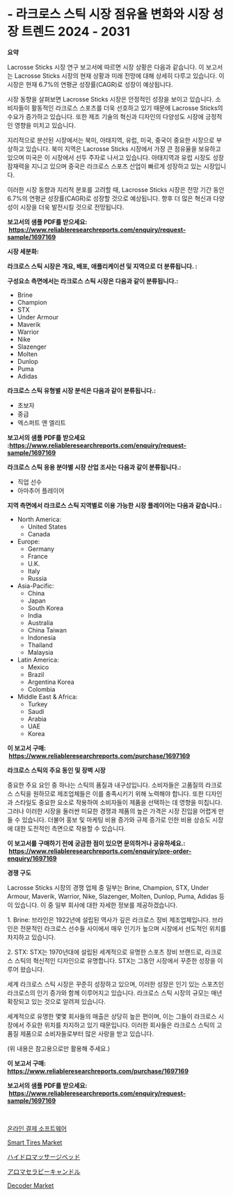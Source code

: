 <p><h1>- 라크로스 스틱 시장 점유율 변화와 시장 성장 트렌드 2024 - 2031</h1></p><p><strong>요약</strong></p>
<p><p>Lacrosse Sticks 시장 연구 보고서에 따르면 시장 상황은 다음과 같습니다. 이 보고서는 Lacrosse Sticks 시장의 현재 상황과 미래 전망에 대해 상세히 다루고 있습니다. 이 시장은 현재 6.7%의 연평균 성장률(CAGR)로 성장이 예상됩니다.</p><p>시장 동향을 살펴보면 Lacrosse Sticks 시장은 안정적인 성장을 보이고 있습니다. 소비자들이 활동적인 라크로스 스포츠를 더욱 선호하고 있기 때문에 Lacrosse Sticks의 수요가 증가하고 있습니다. 또한 제조 기술의 혁신과 디자인의 다양성도 시장에 긍정적인 영향을 미치고 있습니다.</p><p>지리적으로 분산된 시장에서는 북미, 아태지역, 유럽, 미국, 중국이 중요한 시장으로 부상하고 있습니다. 북미 지역은 Lacrosse Sticks 시장에서 가장 큰 점유율을 보유하고 있으며 미국은 이 시장에서 선두 주자로 나서고 있습니다. 아태지역과 유럽 시장도 성장 잠재력을 지니고 있으며 중국은 라크로스 스포츠 산업이 빠르게 성장하고 있는 시장입니다.</p><p>이러한 시장 동향과 지리적 분포를 고려할 때, Lacrosse Sticks 시장은 전망 기간 동안 6.7%의 연평균 성장률(CAGR)로 성장할 것으로 예상됩니다. 향후 더 많은 혁신과 다양성이 시장을 더욱 발전시킬 것으로 전망됩니다.</p></p>
<p><strong>보고서의 샘플 PDF를 받으세요: &nbsp;<a href="https://www.reliableresearchreports.com/enquiry/request-sample/1697169">https://www.reliableresearchreports.com/enquiry/request-sample/1697169</a></strong></p>
<p><strong>시장 세분화:</strong></p>
<p><strong> 라크로스 스틱 시장은 개요, 배포, 애플리케이션 및 지역으로 더 분류됩니다. :</strong></p>
<p><strong>구성요소 측면에서는 라크로스 스틱 시장은 다음과 같이 분류됩니다.:</strong></p>
<p><ul><li>Brine</li><li>Champion</li><li>STX</li><li>Under Armour</li><li>Maverik</li><li>Warrior</li><li>Nike</li><li>Slazenger</li><li>Molten</li><li>Dunlop</li><li>Puma</li><li>Adidas</li></ul></p>
<p><strong> 라크로스 스틱 유형별 시장 분석은 다음과 같이 분류됩니다.:</strong></p>
<p><ul><li>초보자</li><li>중급</li><li>엑스퍼트 앤 엘리트</li></ul></p>
<p><strong>보고서의 샘플 PDF를 받으세요 :<a href="https://www.reliableresearchreports.com/enquiry/request-sample/1697169">https://www.reliableresearchreports.com/enquiry/request-sample/1697169</a></strong></p>
<p><strong> 라크로스 스틱 응용 분야별 시장 산업 조사는 다음과 같이 분류됩니다.:</strong></p>
<p><ul><li>직업 선수</li><li>아마추어 플레이어</li></ul></p>
<p><strong>지역 측면에서 라크로스 스틱 지역별로 이용 가능한 시장 플레이어는 다음과 같습니다.:</strong></p>
<p><ul>
    <li>
        North America:
        <ul>
            <li>United States</li>
            <li>Canada</li>
        </ul>
    </li>
    <li>
        Europe:
        <ul>
            <li>Germany</li>
            <li>France</li>
            <li>U.K.</li>
            <li>Italy</li>
            <li>Russia</li>
        </ul>
    </li>
    <li>
        Asia-Pacific:
        <ul>
            <li>China</li>
            <li>Japan</li>
            <li>South Korea</li>
            <li>India</li>
            <li>Australia</li>
            <li>China Taiwan</li>
            <li>Indonesia</li>
            <li>Thailand</li>
            <li>Malaysia</li>
        </ul>
    </li>
    <li>
        Latin America:
        <ul>
            <li>Mexico</li>
            <li>Brazil</li>
            <li>Argentina Korea</li>
            <li>Colombia</li>
        </ul>
    </li>
    <li>
        Middle East & Africa:
        <ul>
            <li>Turkey</li>
            <li>Saudi</li>
            <li>Arabia</li>
            <li>UAE</li>
            <li>Korea</li>
        </ul>
    </li>
    </ul></p>
<p><strong>이 보고서 구매: &nbsp;<a href="https://www.reliableresearchreports.com/purchase/1697169">https://www.reliableresearchreports.com/purchase/1697169</a></strong></p>
<p><strong>라크로스 스틱의 주요 동인 및 장벽 시장</strong></p>
<p><p>중요한 주요 요인 중 하나는 스틱의 품질과 내구성입니다. 소비자들은 고품질의 라크로스 스틱을 원하므로 제조업체들은 이를 충족시키기 위해 노력해야 합니다. 또한 디자인과 스타일도 중요한 요소로 작용하여 소비자들이 제품을 선택하는 데 영향을 미칩니다. 그러나 이러한 시장을 둘러싼 미묘한 경쟁과 제품의 높은 가격은 시장 진입을 어렵게 만들 수 있습니다. 더불어 홍보 및 마케팅 비용 증가와 규제 증가로 인한 비용 상승도 시장에 대한 도전적인 측면으로 작용할 수 있습니다.</p></p>
<p><strong>이 보고서를 구매하기 전에 궁금한 점이 있으면 문의하거나 공유하세요.: &nbsp;<a href="https://www.reliableresearchreports.com/enquiry/pre-order-enquiry/1697169">https://www.reliableresearchreports.com/enquiry/pre-order-enquiry/1697169</a></strong></p>
<p><strong>경쟁 구도</strong></p>
<p><p>Lacrosse Sticks 시장의 경쟁 업체 중 일부는 Brine, Champion, STX, Under Armour, Maverik, Warrior, Nike, Slazenger, Molten, Dunlop, Puma, Adidas 등이 있습니다. 이 중 일부 회사에 대한 자세한 정보를 제공하겠습니다.</p><p>1. Brine: 브라인은 1922년에 설립된 역사가 깊은 라크로스 장비 제조업체입니다. 브라인은 전문적인 라크로스 선수들 사이에서 매우 인기가 높으며 시장에서 선도적인 위치를 차지하고 있습니다.</p><p>2. STX: STX는 1970년대에 설립된 세계적으로 유명한 스포츠 장비 브랜드로, 라크로스 스틱의 혁신적인 디자인으로 유명합니다. STX는 그동안 시장에서 꾸준한 성장을 이루어 왔습니다.</p><p>세계 라크로스 스틱 시장은 꾸준히 성장하고 있으며, 이러한 성장은 인기 있는 스포츠인 라크로스의 인기 증가와 함께 이루어지고 있습니다. 라크로스 스틱 시장의 규모는 매년 확장되고 있는 것으로 알려져 있습니다.</p><p>세계적으로 유명한 몇몇 회사들의 매출은 상당히 높은 편이며, 이는 그들이 라크로스 시장에서 주요한 위치를 차지하고 있기 때문입니다. 이러한 회사들은 라크로스 스틱의 고품질 제품으로 소비자들로부터 많은 사랑을 받고 있습니다.</p><p>(위 내용은 참고용으로만 활용해 주세요.)</p></p>
<p><strong>이 보고서 구매: &nbsp; <a href="https://www.reliableresearchreports.com/purchase/1697169">https://www.reliableresearchreports.com/purchase/1697169</a></strong></p>
<p><strong>보고서의 샘플 PDF를 받으세요: &nbsp;<a href="https://www.reliableresearchreports.com/enquiry/request-sample/1697169">https://www.reliableresearchreports.com/enquiry/request-sample/1697169</a></strong><strong></strong></p>
<p>&nbsp;</p>
<p><p><a href="https://github.com/akzkkws047661437/Market-Research-Report-List-1/blob/main/320717611299.md">온라인 결제 소프트웨어</a></p><p><a href="https://issuu.com/reportprime-2/docs/smart-tires-market-size-2030.pptx">Smart Tires Market</a></p><p><a href="https://github.com/lrlmopnhwd79300/Market-Research-Report-List-1/blob/main/337533612060.md">ハイドロマッサージベッド</a></p><p><a href="https://github.com/wkuactfdzwizk06/Market-Research-Report-List-1/blob/main/435524912059.md">アロマセラピーキャンドル</a></p><p><a href="https://github.com/joannagoyvaerts/Market-Research-Report-List-2/blob/main/decoder-market.md">Decoder Market</a></p></p>